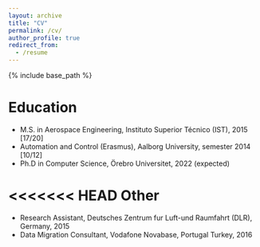 ```yaml
---
layout: archive
title: "CV"
permalink: /cv/
author_profile: true
redirect_from:
  - /resume
---
```


{% include base_path %}

Education
======
* M.S. in Aerospace Engineering, Instituto Superior Técnico (IST), 2015 [17/20]
* Automation and Control (Erasmus), Aalborg University, semester 2014 [10/12]
* Ph.D in Computer Science, Örebro Universitet, 2022 (expected)

<<<<<<< HEAD
Other
======
* Research Assistant, Deutsches Zentrum fur Luft-und Raumfahrt (DLR), Germany, 2015
* Data Migration Consultant, Vodafone Novabase, Portugal Turkey, 2016


<!-- Work experience
=======
Experience
>>>>>>> d41c3f66385d49b207684ee30c24a7b6b4040499
======
* Research Assistant, Deutsches Zentrum fur Luft-und Raumfahrt (DLR), Germany, 2015
* Data Migration Consultant, Vodafone Novabase, Portugal Turkey, 2016

Skills Tier List 
======
* Great - C++11/14/17, OOP and Data Structures and Algorithms, CMake, Git/Github, Latex 
* Good - ROS, Java , OpenMPI, Design Patterns 
* Intermediate - Docekr, Matlab/Simulink, Bash, SVN, SQL 
* Basic - Python, Solid Works 
* Passion - Org-mode, GNU/Linux, vim, emacs
